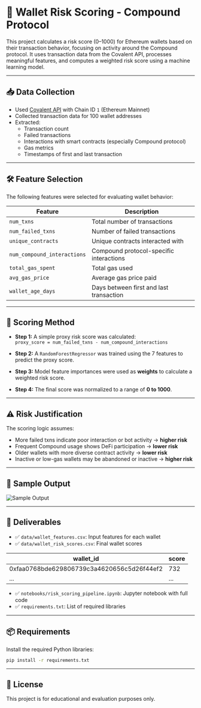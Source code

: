 # 🧠 Wallet Risk Scoring - Compound Protocol

This project calculates a risk score (0–1000) for Ethereum wallets based on their transaction behavior, focusing on activity around the Compound protocol. It uses transaction data from the Covalent API, processes meaningful features, and computes a weighted risk score using a machine learning model.

---

## 📥 Data Collection

- Used [Covalent API](https://www.covalenthq.com/docs/api/) with Chain ID `1` (Ethereum Mainnet)
- Collected transaction data for 100 wallet addresses
- Extracted:
  - Transaction count
  - Failed transactions
  - Interactions with smart contracts (especially Compound protocol)
  - Gas metrics
  - Timestamps of first and last transaction

---

## 🛠️ Feature Selection

The following features were selected for evaluating wallet behavior:

| Feature | Description |
|--------|-------------|
| `num_txns` | Total number of transactions |
| `num_failed_txns` | Number of failed transactions |
| `unique_contracts` | Unique contracts interacted with |
| `num_compound_interactions` | Compound protocol-specific interactions |
| `total_gas_spent` | Total gas used |
| `avg_gas_price` | Average gas price paid |
| `wallet_age_days` | Days between first and last transaction |

---

## 🧮 Scoring Method

- **Step 1:** A simple proxy risk score was calculated:  
  `proxy_score = num_failed_txns - num_compound_interactions`

- **Step 2:** A `RandomForestRegressor` was trained using the 7 features to predict the proxy score.

- **Step 3:** Model feature importances were used as **weights** to calculate a weighted risk score.

- **Step 4:** The final score was normalized to a range of **0 to 1000**.

---

## ⚠️ Risk Justification

The scoring logic assumes:
- More failed txns indicate poor interaction or bot activity → **higher risk**
- Frequent Compound usage shows DeFi participation → **lower risk**
- Older wallets with more diverse contract activity → **lower risk**
- Inactive or low-gas wallets may be abandoned or inactive → **higher risk**

---
## 🧾 Sample Output

![Sample Output](images/output_csv_preview.png)

---
## 📁 Deliverables

- ✅ `data/wallet_features.csv`: Input features for each wallet  
- ✅ `data/wallet_risk_scores.csv`: Final wallet scores

| wallet_id | score |
|-----------|-------|
| 0xfaa0768bde629806739c3a4620656c5d26f44ef2 | 732 |
| ... | ... |

- ✅ `notebooks/risk_scoring_pipeline.ipynb`: Jupyter notebook with full code
- ✅ `requirements.txt`: List of required libraries

---

## 📦 Requirements

Install the required Python libraries:

```bash
pip install -r requirements.txt
```

---

## 🔗 License

This project is for educational and evaluation purposes only.
